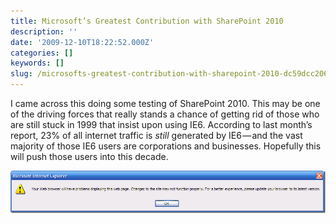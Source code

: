 ```yaml
---
title: Microsoft’s Greatest Contribution with SharePoint 2010
description: ''
date: '2009-12-10T18:22:52.000Z'
categories: []
keywords: []
slug: /microsofts-greatest-contribution-with-sharepoint-2010-dc59dcc20696
---
```


I came across this doing some testing of SharePoint 2010. This may be one of the driving forces that really stands a chance of getting rid of those who are still stuck in 1999 that insist upon using IE6. According to last month’s report, 23% of all internet traffic is _still_ generated by IE6 — and the vast majority of those IE6 users are corporations and businesses. Hopefully this will push those users into this decade.

![ie6](/img/0_k7Nr-5CwD7PNi9zE.png)